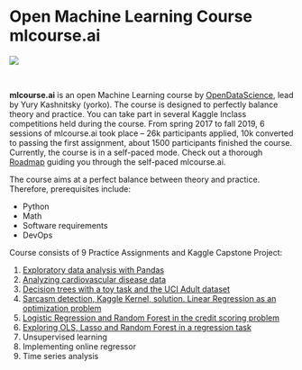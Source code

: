 # Open Machine Learning Course mlcourse.ai
<p>
  <a href="https://mlcourse.ai/">
    <img src="https://mlcourse.ai/images/ods_stickers.jpg">
  </a>
</p>
<br>

<b>mlcourse.ai</b> is an open Machine Learning course by [OpenDataScience](https://ods.ai/), lead by Yury Kashnitsky (yorko). The course is designed to perfectly balance theory and practice. You can take part in several Kaggle Inclass competitions held during the course. From spring 2017 to fall 2019, 6 sessions of mlcourse.ai took place – 26k participants applied, 10k converted to passing the first assignment, about 1500 participants finished the course. Currently, the course is in a self-paced mode. Check out a thorough [Roadmap](https://mlcourse.ai/roadmap) guiding you through the self-paced mlcourse.ai.

The course aims at a perfect balance between theory and practice. Therefore, prerequisites include:

- Python
- Math
- Software requirements
- DevOps

Course consists of 9 Practice Assignments and Kaggle Capstone Project:

1. [Exploratory data analysis with Pandas](assignment-1-pandas-and-uci-adult-dataset.ipynb)
2. [Analyzing cardiovascular disease data](assignment-2-visualizing-and-analyzing-cardiovascular-data.ipynb)
3. [Decision trees with a toy task and the UCI Adult dataset](assignment-3-decision-trees.ipynb)
4. [Sarcasm detection, Kaggle Kernel, solution. Linear Regression as an optimization problem](assignment-4-sarcasm-detection-with-logit.ipynb)
5. [Logistic Regression and Random Forest in the credit scoring problem](assignment-5-logit-and-rf-for-credit-scoring.ipynb)
6. [Exploring OLS, Lasso and Random Forest in a regression task](assignment-6-linear-models-and-rf-for-regression.ipynb)
7. Unsupervised learning
8. Implementing online regressor
9. Time series analysis
